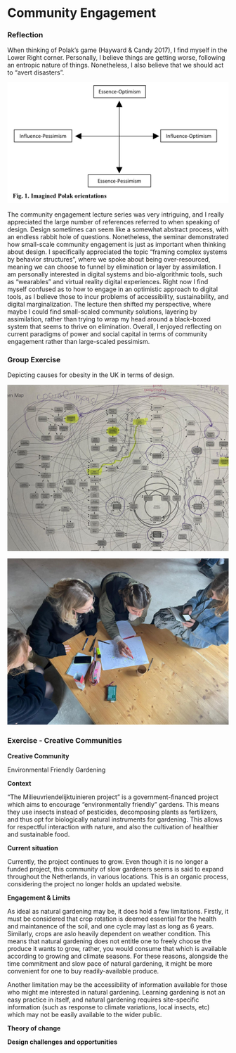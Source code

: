 # Community Engagement

### Reflection

When thinking of Polak’s game (Hayward & Candy 2017), I find myself in the Lower Right corner. Personally, I believe things are getting worse, following an entropic nature of things. Nonetheless, I also believe that we should act to “avert disasters”. 

![Polak](../images/Polak.jpg)

The community engagement lecture series was very intriguing, and I really appreciated the large number of references referred to when speaking of design. Design sometimes can seem like a somewhat abstract process, with an endless rabbit hole of questions. Nonetheless, the seminar demonstrated how small-scale community engagement is just as important when thinking about design. I specifically appreciated the topic “framing complex systems by behavior structures”, where we spoke about being over-resourced, meaning we can choose to funnel by elimination or layer by assimilation. I am personally interested in digital systems and bio-algorithmic tools, such as “wearables” and virtual reality digital experiences. Right now I find myself confused as to how to engage in an optimistic approach to digital tools, as I believe those to incur problems of accessibility, sustainability, and digital marginalization. The lecture then shifted my perspective, where maybe I could find small-scaled community solutions, layering by assimilation, rather than trying to wrap my head around a black-boxed system that seems to thrive on elimination. Overall, I enjoyed reflecting on current paradigms of power and social capital in terms of community engagement rather than large-scaled pessimism.

### Group Exercise

Depicting causes for obesity in the UK in terms of design.

![Obesity Exercise](../images/CommEng1.jpeg)

![Group Work](../images/CommEng2.jpeg)

### Exercise - Creative Communities

**Creative Community**

Environmental Friendly Gardening

**Context**

“The Milieuvriendelijktuinieren project” is a government-financed project which aims to encourage “environmentally friendly” gardens. This means they use insects instead of pesticides, decomposing plants as fertilizers, and thus opt for biologically natural instruments for gardening. This allows for respectful interaction with nature, and also the cultivation of healthier and sustainable food. 

**Current situation**

Currently, the project continues to grow. Even though it is no longer a funded project, this community of slow gardeners seems is said to expand throughout the Netherlands, in various locations. This is an organic process, considering the project no longer holds an updated website. 

**Engagement & Limits**

As ideal as natural gardening may be, it does hold a few limitations. Firstly, it must be considered that crop rotation is deemed essential for the health and maintanence of the soil, and one cycle may last as long as 6 years. Similarly, crops are aslo heavily dependent on weather condition. This means that natural gardening does not entitle one to freely choose the produce it wants to grow, rather, you would consume that which is available according to growing and climate seasons. For these reasons, alongside the time commitment and slow pace of natural gardening, it might be more convenient for one to buy readily-available produce. 

Another limitation may be the accessibility of information available for those who might me interested in natural gardening. Learning gardening is not an easy practice in itself, and natural gardening requires site-specific information (such as response to climate variations, local insects, etc) which may not be easily available to the wider public.

**Theory of change**



**Design challenges and opportunities**